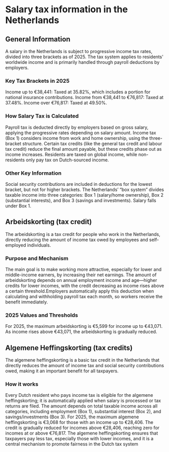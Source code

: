 # Salary tax information in the Netherlands

## General Information
A salary in the Netherlands is subject to progressive income tax rates, divided into three brackets as of 2025. The tax system applies to residents' worldwide income and is primarily handled through payroll deductions by employers.
### Key Tax Brackets in 2025
Income up to €38,441: Taxed at 35.82%, which includes a portion for national insurance contributions.
Income from €38,441 to €76,817: Taxed at 37.48%.
Income over €76,817: Taxed at 49.50%.
### How Salary Tax is Calculated
Payroll tax is deducted directly by employers based on gross salary, applying the progressive rates depending on salary amount. Income tax (Box 1) considers income from work and home ownership, using the three-bracket structure.
Certain tax credits (like the general tax credit and labour tax credit) reduce the final amount payable, but these credits phase out as income increases. Residents are taxed on global income, while non-residents only pay tax on Dutch-sourced income.
### Other Key Information
Social security contributions are included in deductions for the lowest bracket, but not for higher brackets.
The Netherlands’ “box system” divides taxable income into three categories: Box 1 (salary/home ownership), Box 2 (substantial interests), and Box 3 (savings and investments). Salary falls under Box 1.

## Arbeidskorting (tax credit)
The arbeidskorting is a tax credit for people who work in the Netherlands, directly reducing the amount of income tax owed by employees and self-employed individuals.
### Purpose and Mechanism
The main goal is to make working more attractive, especially for lower and middle-income earners, by increasing their net earnings. The amount of arbeidskorting depends on annual employment income and age—higher credits for lower incomes, with the credit decreasing as income rises above a certain threshold.Employers automatically apply this deduction when calculating and withholding payroll tax each month, so workers receive the benefit immediately.
### 2025 Values and Thresholds
For 2025, the maximum arbeidskorting is €5,599 for income up to €43,071. As income rises above €43,071, the arbeidskorting is gradually reduced.

## Algemene Heffingskorting (tax credits)
The algemene heffingskorting is a basic tax credit in the Netherlands that directly reduces the amount of income tax and social security contributions owed, making it an important benefit for all taxpayers.
### How it works
Every Dutch resident who pays income tax is eligible for the algemene heffingskorting; it is automatically applied when salary is processed or tax returns are filed. The amount depends on total taxable income across all categories, including employment (Box 1), substantial interest (Box 2), and savings/investments (Box 3). For 2025, the maximum algemene heffingskorting is €3,068 for those with an income up to €28,406. The credit is gradually reduced for incomes above €28,406, reaching zero for incomes at or above €76,817.
The algemene heffingskorting ensures that taxpayers pay less tax, especially those with lower incomes, and it is a central mechanism to promote fairness in the Dutch tax system

